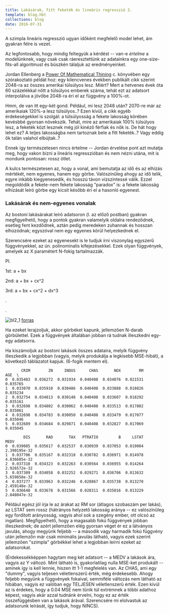 ```yaml
---
title: Lakásárak, fitt feketék és lineáris regresszió 2.
template: blog.hbt
collections: blog
date: 2016-07-31
---
```


A szimpla lineáris regresszió ugyan időként megfelelő model lehet, ám gyakran félre is vezet.

Az legfontosabb, hogy mindig feltegyük a kérdést -- van-e *értelme* a modelünknek, vagy csak csak ráeresztettünk az adatainkra egy one-size-fits-all algoritmust és büszkén tálaljuk az eredményeinket.

Jordan Ellenberg a [Power Of Mathematical Thining](https://www.amazon.com/How-Not-Be-Wrong-Mathematical/dp/0143127535) c.  könyvében egy szórakoztató példát hoz: egy kilencvenes években publikált cikk szerint 2048-ra az összes amerikai túlsúlyos lesz. Miért? Mert a hetvenes évek óta 60 százelékkal nőtt a túlsúlyos emberek száma, tehát ezt az adatsort interpolálva a jövőbe 2048-ra éri el az függvény a 100%-ot.

Hmm, de van itt egy-két gond. Például, mi lesz 2048 után? 2070-re már az amerikaiak 120%-a lesz túlsúlyos..? Ezen kívül, a cikk egyéb érdekeségekkel is szolgál: a túlsúlyosság a fekete lakosság körében kevésbbé gyorsan növekszik. Tehát, mire az amerikaiak 100% túlsúlyos lesz, a feketék közt lesznek még jól kinéző férfiak és nők is. De hát hogy lehet ez? A teljes lakosságba nem tartoznak bele a fitt feketék..? Vagy eddig ők talán valahol elbújtak..?

Ennek így természetesen nincs értelme -- Jordan érvelése pont azt mutatja meg, hogy vakon bízni a lineáris regresszióban és nem nézni utána, mit is mondunk pontosan: rossz ötlet.

A kulcs természetesen az, hogy a vonal, ami bemutatja az idő és az elhízás mértékét, nem egyenes, hanem egy görbe. Valószínűleg ahogy az idő telik, egyre inkább kiegyenesedik, és hosszú távon vízszintessé válik. Ezzel megoldódik a fekete-nem fekete lakosság "paradox" is: a fekete lakosság elhízását leíró görbe egy kicsit később éri el a hasonló egyenest.

### Lakásárak és nem-egyenes vonalak

Az bostoni lakásárakat leíró adatsoron (l. az előző postban) gyakran megfigyelhető, hogy a pontok gyakran valamelyik oldalra rendeződnek, esetleg fent kezdődnek, aztán pedig meredeken zuhannak és hosszan elhúzódnak; egyszóval nem egy egyenes körül helyezkednek el.

Szerencsére ezeket az egyenesekt is le tudjuk írni viszonylag egyszerű függvényekkel, az ún. polinominalis kifejezésekkel. Ezek olyan függvények, amelyek az X paramétert N-fokig tartalmazzák.

Pl.

1st: a + bx

2nd: a + bx + cx^2

3rd: a + bx + cx^2 + dx^3

.

.

![bl2_1](https://tempflip.github.io/img/bl3_1.png)
[forras](https://www.mathsisfun.com/algebra/polynomials-solving.html)

Ha ezeket lerajzoljuk, akkor görbéket kapunk, jellemzően N-darab görbülettel. Ezek a függvények általában jobban rá tudnak illeszkedni egy-egy adatsorra.

Ha kiszámoljuk az bostoni lakások összes adataira, melyik függvény illeszkedik a legjobban (vagyis, melyik produkálja a legkisebb MSE-hibát), a következő táblázatot kapjuk. (6-fogik mentem el).

```
       CRIM        ZN     INDUS      CHAS       NOX        RM       AGE  \
0  0.035483  0.036272  0.031934  0.040408  0.034076  0.021531  0.035765   
1  0.033070  0.035910  0.030486  0.040408  0.033888  0.018826  0.035234   
2  0.032754  0.034813  0.030148  0.040408  0.033607  0.018292  0.035161   
3  0.032698  0.034802  0.030062  0.040408  0.033513  0.017802  0.035061   
4  0.032698  0.034783  0.030050  0.040408  0.033479  0.017077  0.035046   
5  0.032689  0.034684  0.029871  0.040408  0.032827  0.017069  0.035045   

        DIS       RAD       TAX   PTRATIO         B     LSTAT          MEDV  
0  0.039085  0.035617  0.032537  0.030939  0.037053  0.019004  2.390195e-32  
1  0.037706  0.035167  0.032318  0.030782  0.036971  0.014978  4.836685e-32  
2  0.037310  0.034323  0.032263  0.030564  0.036955  0.014264  2.926572e-32  
3  0.037309  0.034058  0.032252  0.029271  0.036706  0.013632  5.659858e-32  
4  0.037277  0.033963  0.032246  0.028867  0.035738  0.013270  2.459148e-32  
5  0.036648  0.033678  0.031566  0.028311  0.035016  0.013229  2.848047e-32  

```

Például egész jól írja le az árakat az RM sor (átlagos szobaszám per lakás), az LSTAT sem rossz (hátrányos helyzető lakosság aránya -- ez valószínűleg egy fordított arányosság, vagyis ahol sok a szegény ember, ott olcsó az ingatlan). Megfigyelhető, hogy a magasabb fokú függvények jobban illeszkednek; de azért jellemzően elég gyorsan véget ér ez a látványos javulás, ahogy megyünk feljebb -- a második vagy harmadik fokú függvény után jellemzőn már csak minimális javulás látható, vagyis ezek szerint jellemzően "szimpla" görbékkel lehet a legjobban leírni ezeket az adatsorokat.

(Érdekessékképpen hagytam meg két adatsort -- a MEDV a lakások ára, vagyis az Y változó. Mint látható is, gyakorlatilag nulla MSE-ket produkált -- aminek így is kell lennie, hiszen itt 1-1 megfelelés van. Az CHAS, ami egy "dummy", vagyis teljesen véletlenszerű érték, még érdekesebb. Ahogy feljebb megyünk a függvények fokaival, semmiféle változás nem látható az hibában, vagyis ez valóban egy TELJESEN véletlenszerű érték. Ezen kívül az is érdekes, hogy a 0.04 MSE nem tűnik túl extrémnek a többi adathoz képest, vagyis akár azzal tudnánk érvelni, hogy ez az érték összefüggésben van a lakások árával. Szerencsére mi elolvastuk az adatsorunk leírását, így tudjuk, hogy NINCS).






